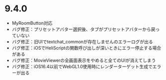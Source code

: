 # 9.4.0
- MyRoomButton対応
- バグ修正：プリセットアバター選択後、タブがプリセットアバターから戻っていない
- バグ修正：旧UIでtextchat_commonが存在しませんのエラーログが出る
- バグ修正：iOSでHeliScriptの関数呼び出しが深いときにエラー停止する場合がある
- バグ修正：MovieViewerの全画面表示をやめると全てのUIが消えてしまう
- バグ修正：iOS16.4以前でWebGL1.0使用時にレンダーターゲット生成でエラーが出る
